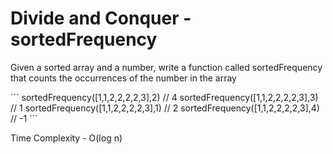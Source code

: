 <h1>Divide and Conquer - sortedFrequency</h1>
<p>Given a sorted array and a number, write a function called sortedFrequency that counts the occurrences of the number in the array</p>
```
sortedFrequency([1,1,2,2,2,2,3],2) // 4 
sortedFrequency([1,1,2,2,2,2,3],3) // 1 
sortedFrequency([1,1,2,2,2,2,3],1) // 2 
sortedFrequency([1,1,2,2,2,2,3],4) // -1
```
<p>Time Complexity - O(log n)</p>
